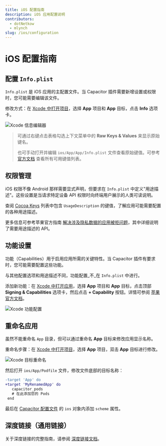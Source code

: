 ```yaml
---
title: iOS 配置指南
description: iOS 应用配置说明
contributors:
  - dotNetkow
  - mlynch
slug: /ios/configuration
---
```


# iOS 配置指南

## 配置 `Info.plist`

`Info.plist` 是 iOS 应用的主配置文件。当 Capacitor 插件需要新增设置或权限时，您可能需要编辑该文件。

修改方式：在 [Xcode 中打开项目](/main/ios/index.md#opening-the-ios-project)，选择 **App** 项目和 **App** 目标，点击 **Info** 选项卡。

![Xcode 信息编辑器](/img/v6/docs/ios/xcode-info-editor.png)

> 可通过右键点击表格勾选上下文菜单中的 **Raw Keys & Values** 来显示原始键名。
>
> 也可手动打开并编辑 `ios/App/App/Info.plist` 文件查看原始键值。可参考 [官方文档](https://developer.apple.com/library/archive/documentation/General/Reference/InfoPlistKeyReference/Introduction/Introduction.html) 查看所有可用键值列表。

## 权限管理

iOS 权限不像 Android 那样需要显式声明，但要求在 `Info.plist` 中定义"用途描述"。这些设置是当请求特定设备 API 权限时向终端用户展示的人类可读说明。

查阅 [Cocoa Keys](https://developer.apple.com/library/content/documentation/General/Reference/InfoPlistKeyReference/Articles/CocoaKeys.html) 列表中包含 `UsageDescription` 的键值，了解应用可能需要配置的各种用途描述。

更多信息可参考苹果官方指南 [解决涉及隐私数据的应用被拒问题](https://developer.apple.com/library/content/qa/qa1937/_index.html)，其中详细说明了需要用途描述的 API。

## 功能设置

功能（Capabilities）用于启用应用所需的关键特性。当 Capacitor 插件有要求时，您可能需要配置这些功能。

与其他配置选项和用途描述不同，功能配置_不_在 `Info.plist` 中进行。

添加新功能：在 [Xcode 中打开应用](/main/ios/index.md#opening-the-ios-project)，选择 **App** 项目和 **App** 目标，点击顶部 **Signing & Capabilities** 选项卡，然后点击 **+ Capability** 按钮。详情可参阅 [苹果官方文档](https://developer.apple.com/documentation/xcode/adding_capabilities_to_your_app)。

![Xcode 功能配置](/img/v6/docs/ios/xcode-capabilities.png)

## 重命名应用

虽然不能重命名 `App` 目录，但可以通过重命名 **App** 目标来修改应用显示名称。

重命名步骤：在 [Xcode 中打开项目](/main/ios/index.md#opening-the-ios-project)，选择 **App** 项目，双击 **App** 目标进行修改。

![Xcode 目标重命名](/img/v6/docs/ios/xcode-target.png)

然后打开 `ios/App/Podfile` 文件，修改文件底部的目标名称：

```diff
-target 'App' do
+target 'MyRenamedApp' do
   capacitor_pods
   # 在此添加您的 Pods
 end
```

最后在 [Capacitor 配置文件](/main/reference/config.md#schema) 的 `ios` 对象内添加 `scheme` 属性。

## 深度链接（通用链接）

关于深度链接的完整指南，请参阅 [深度链接文档](/main/guides/deep-links.md)。